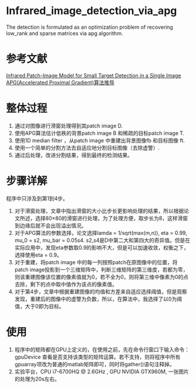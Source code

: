 # Infrared_image_detection_via_apg
The detection is formulated as an optimization problem of recovering low_rank and sparse matrices via apg algorithm.  

# 参考文献
[Infrared Patch-Image Model for Small Target Detection in a Single Image](https://ieeexplore.ieee.org/document/6595533/)  
[APG(Accelerated Proximal Gradient)算法推导](http://www.docin.com/p-2104320979.html)

# 整体过程
1. 通过对图像进行滑窗处理得到其patch image D.
2. 使用APG算法估计低秩的背景patch image B 和稀疏的目标patch image T.
3. 使用1D median filter ，从patch image 中重建出背景图像fb 和目标图像 ft.
4. 使用一个简单的分割方法去自适应地分割目标图像（去除虚警）.
5. 通过后处理，改进分割结果，得到最终的检测结果。

# 步骤详解
程序中只涉及到第1到4步。
1. 对于滑窗处理，文章中指出滑窗的大小比步长更影响处理的结果，所以根据论文所述，选择80×80的滑窗进行处理，为了处理方便，取步长为8，这样滑窗到边缘后就不会出现溢出情况。
2. 对于APG算法的参数选择，论文选择lamda = 1/sqrt(max(m,n)), eta = 0.99, mu_0 = s2, mu_bar = 0.05s4. s2,s4是D中第二大和第四大的奇异值。但是在实际应用中，发现eta参数取0.9的影响不大，但是可以加速收敛，权衡之下，选择使用eta = 0.9。
3. 对于重建，将patch image 中的每一列按照patch在原图像中的位置，将patch image投影到一个三维矩阵中，判断三维矩阵的第三维度，若都为零，则该重建图像该位置的像素值就为0，若不全为0，则将第三维中像素为0的点去除，剩下的点中取中值作为该点的像素值。
4. 对于第4步，文章中根据重建图像的均值和方差来自适应选择阈值，但是观察发现，重建后的图像中的虚警为负数，所以，在算法中，我选择了以0为阈值，大于0即为目标。

# 使用
1. 程序中的矩阵都在GPU上定义的，在使用之前，先在命令行窗口下输入命令：gpuDevice 查看是否支持该类型的矩阵运算。若不支持，则将程序中所有gpuarray项改为普通的matlab矩阵即可，同时将gather()语句注释掉。
2. 实验平台，CPU i7-6700HQ @ 2.6GHz , GPU NVIDIA GTX960M, 一张图片的处理为20s左右。
